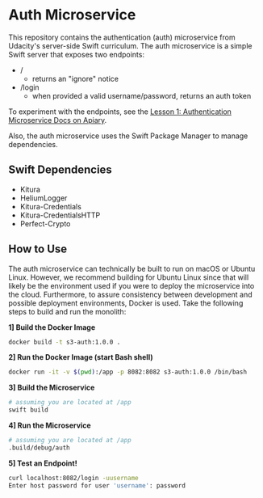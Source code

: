 # Auth Microservice

This repository contains the authentication (auth) microservice from Udacity's server-side Swift curriculum. The auth microservice is a simple Swift server that exposes two endpoints:

- /
  - returns an "ignore" notice
- /login
  - when provided a valid username/password, returns an auth token

To experiment with the endpoints, see the [Lesson 1: Authentication Microservice Docs on Apiary](http://docs.l1auth.apiary.io/#).

Also, the auth microservice uses the Swift Package Manager to manage dependencies.

## Swift Dependencies

- Kitura
- HeliumLogger
- Kitura-Credentials
- Kitura-CredentialsHTTP
- Perfect-Crypto

## How to Use

The auth microservice can technically be built to run on macOS or Ubuntu Linux. However, we recommend building for Ubuntu Linux since that will likely be the environment used if you were to deploy the microservice into the cloud. Furthermore, to assure consistency between development and possible deployment environments, Docker is used. Take the following steps to build and run the monolith:

**1] Build the Docker Image**

```bash
docker build -t s3-auth:1.0.0 .
```

**2] Run the Docker Image (start Bash shell)**

```bash
docker run -it -v $(pwd):/app -p 8082:8082 s3-auth:1.0.0 /bin/bash
```

**3] Build the Microservice**

```bash
# assuming you are located at /app
swift build
```

**4] Run the Microservice**

```bash
# assuming you are located at /app
.build/debug/auth
```

**5] Test an Endpoint!**

```bash
curl localhost:8082/login -uusername
Enter host password for user 'username': password
```
